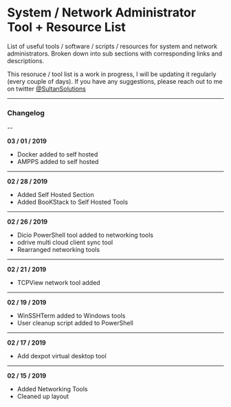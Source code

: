 # System / Network Administrator Tool + Resource List
List of useful tools / software / scripts / resources for system and network administrators. Broken down into sub sections with corresponding links and descriptions. 


This resoruce / tool list is a work in progress, I will be updating it regularly (every couple of days).  If you have any suggestions, please reach out to me on twitter <a href="https://twitter.com/sultansolutions">@SultanSolutions</a>

----

### Changelog

--

**03 / 01 / 2019** 

* Docker added to self hosted
* AMPPS added to self hosted

----

**02 / 28 / 2019**

* Added Self Hosted Section
* Added BooKStack to Self Hosted Tools 

----

**02 / 26 / 2019**

* Dicio PowerShell tool added to networking tools
* odrive multi cloud client sync tool 
* Rearranged networking tools

----

**02 / 21 / 2019** 

* TCPView network tool added

---

**02 / 19 / 2019** 

* WinSSHTerm added to Windows tools
* User cleanup script added to PowerShell

----

**02 / 17 / 2019**

* Add dexpot virtual desktop tool

----

**02 / 15 / 2019** 

* Added Networking Tools 
* Cleaned up layout

